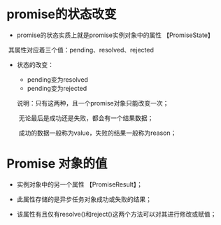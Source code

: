 # promise的状态改变

- promise的状态实质上就是promise实例对象中的属性 【PromiseState】

​			其属性对应着三个值：pending、resolved、rejected

- 状态的改变：

  - pending变为resolved
  - pending变为rejected

  说明：只有这两种，且一个promise对象只能改变一次；

  ​	无论最后是成功还是失败，都会有一个结果数据；

  ​	成功的数据一般称为value，失败的结果一般称为reason；





# Promise 对象的值

- 实例对象中的另一个属性 【PromiseResult】；

- 此属性存储的是异步任务对象成功或失败的结果；

- 该属性有且仅有resolve()和reject()这两个方法可以对其进行修改或赋值；
